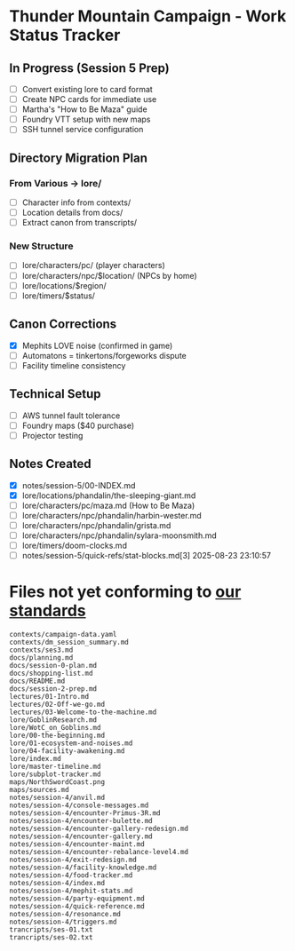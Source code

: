# Thunder Mountain Campaign - Work Status Tracker

## In Progress (Session 5 Prep)
- [ ] Convert existing lore to card format
- [ ] Create NPC cards for immediate use
- [ ] Martha's "How to Be Maza" guide
- [ ] Foundry VTT setup with new maps
- [ ] SSH tunnel service configuration

## Directory Migration Plan
### From Various → lore/
- [ ] Character info from contexts/
- [ ] Location details from docs/
- [ ] Extract canon from transcripts/

### New Structure
- [ ] lore/characters/pc/ (player characters)
- [ ] lore/characters/npc/$location/ (NPCs by home)
- [ ] lore/locations/$region/
- [ ] lore/timers/$status/

## Canon Corrections
- [x] Mephits LOVE noise (confirmed in game)
- [ ] Automatons = tinkertons/forgeworks dispute
- [ ] Facility timeline consistency

## Technical Setup
- [ ] AWS tunnel fault tolerance
- [ ] Foundry maps ($40 purchase)
- [ ] Projector testing

## Notes Created
- [x] notes/session-5/00-INDEX.md
- [x] lore/locations/phandalin/the-sleeping-giant.md
- [ ] lore/characters/pc/maza.md (How to Be Maza)
- [ ] lore/characters/npc/phandalin/harbin-wester.md
- [ ] lore/characters/npc/phandalin/grista.md
- [ ] lore/characters/npc/phandalin/sylara-moonsmith.md
- [ ] lore/timers/doom-clocks.md
- [ ] notes/session-5/quick-refs/stat-blocks.md[3] 2025-08-23 23:10:57

# Files not yet conforming to [our standards](../docs/standards.md)

```
contexts/campaign-data.yaml
contexts/dm_session_summary.md
contexts/ses3.md
docs/planning.md
docs/session-0-plan.md
docs/shopping-list.md
docs/README.md
docs/session-2-prep.md
lectures/01-Intro.md
lectures/02-Off-we-go.md
lectures/03-Welcome-to-the-machine.md
lore/GoblinResearch.md
lore/WotC_on_Goblins.md
lore/00-the-beginning.md
lore/01-ecosystem-and-noises.md
lore/04-facility-awakening.md
lore/index.md
lore/master-timeline.md
lore/subplot-tracker.md
maps/NorthSwordCoast.png
maps/sources.md
notes/session-4/anvil.md
notes/session-4/console-messages.md
notes/session-4/encounter-Primus-3R.md
notes/session-4/encounter-bulette.md
notes/session-4/encounter-gallery-redesign.md
notes/session-4/encounter-gallery.md
notes/session-4/encounter-maint.md
notes/session-4/encounter-rebalance-level4.md
notes/session-4/exit-redesign.md
notes/session-4/facility-knowledge.md
notes/session-4/food-tracker.md
notes/session-4/index.md
notes/session-4/mephit-stats.md
notes/session-4/party-equipment.md
notes/session-4/quick-reference.md
notes/session-4/resonance.md
notes/session-4/triggers.md
trancripts/ses-01.txt
trancripts/ses-02.txt
```
